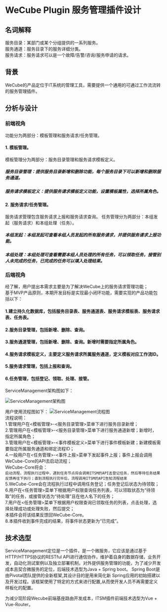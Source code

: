 # WeCube Plugin 服务管理插件设计

## 名词解释
 服务目录：某部门或某个分组提供的一系列服务。<br>
 服务通道：服务目录下的服务详细分类。<br>
 服务请求：服务请求可以是一个故障/告警/咨询/服务申请的请求。<br>
## 背景
WeCube的产品定位于IT系统的管理工具，需要提供一个通用的可通过工作流流转的服务管理插件。<br>
## 分析与设计

### 前端视角
功能分为两部分：模板管理和服务请求/任务管理。<br>
#### 1. 模板管理。
模板管理分为两部分：服务目录管理和服务请求模板定义。
##### 服务目录管理：提供服务目录新增和删除功能，每个服务目录下可以新增和删除服务通道。
##### 服务请求模板定义：提供服务请求模板定义功能，设置模板属性，选择所属角色。

#### 2. 服务请求/任务管理。
服务请求管理包含服务请求上报和服务请求查询。
任务管理分为两部分：本组发起（服务请求）和本组处理（任务）。
##### 本组发起：本组发起可查看本组人员发起的所有服务请求，并提供服务请求上报功能。
##### 本组处理：本组处理可查看需要本组人员处理的所有任务，可以领取任务，接管别人未完成的任务，已完成的任务可以填入处理结果。

### 后端视角
经了解，用户提出本需求主要是为了解决WeCube上的服务请求管理功能；<br>
基于MVP产品原则，本期开发目标是实现最小闭环功能，需要实现的产品功能包括以下：<br>
#### 1.建立持久化数据库，包括服务目录表、服务通道表、服务请求模板表、服务请求表、任务表。<br>
#### 2.服务目录管理，包括新增、删除、查询。<br>
#### 3.服务通道管理，包括新增、删除、查询。新增时需要指定所属角色。<br>
#### 4.服务请求模板定义，主要定义服务请求所属服务通道，定义模板对应工作流ID。<br>
#### 5.服务请求管理，包括上报和查询。<br>
#### 6.任务管理，包括登记、领取、处理、接管。<br>

ServiceManagement架构图如下：

![ServiceManagement架构图](https://github.com/WeBankPartners/wecube-plugin-service-management/blob/master/wecube-plugin-itsm-wiki/images/plugin-service-management%E6%9E%B6%E6%9E%84%E5%9B%BE.jpg)  

用户使用流程图如下：
![ServiceManagement流程图](https://github.com/WeBankPartners/wecube-plugin-service-management/blob/master/wecube-plugin-itsm-wiki/images/%E6%B5%81%E7%A8%8B%E5%9B%BE2.jpg)  
流程说明：<br>
1.管理用户在<模板管理>-<服务目录管理>菜单下进行服务目录新增；<br>
2.管理用户在<模板管理>-<服务目录管理>菜单下进行服务通道新增；新增时，指定所属角色；<br>
3.管理用户在<模板管理>-<事件模板定义>菜单下进行事件模板新建；新建模板需要指定所属服务通道和绑定流程ID；<br>
4.一般用户在<任务管理>-<事件上报>菜单下发起事件上报；事件上报会调用WeCube-Core的API去启动流程；<br>
  WeCube-Core将会：<br>
  `启动流程，流程执行过程中，遇到任务节点将会调用ITSM的API去登记任务，然后等待任务结果反馈再往下执行；直到流程执行完毕后，流程调用ITSM的API告知流程结束`<br>
5.WeCube-Core会在流程执行过程中调用任务登记；任务登记后状态为待领取；<br>
6.用户在<任务管理>菜单下根据用户权限查询任务列表，可以领取状态为“待领取”的任务，或接管状态为“待处理”且在他人名下的任务；<br>
7.用户在<任务管理>菜单下根据用户权限查询已领取任务的列表，点击处理，选择处理成功或处理失败，然后提交；<br>
  本插件会将该结果反馈回WeCube-Core。<br>
8.本插件收到事件完成的结果，将事件状态更新为“已完成”。<br>

## 技术选型
ServiceManagement定位是一个插件，是一个微服务，它应该是通过基于HTTP/HTTPS协议的RESTful API进行通信协作，维护着自身的数据存储，业务开发，自动化测试案例以及独立部署机制，对外提供服务管理的功能，为了减少开发成本且契合微服务的定位，后端技术选型为Java + Spring boot。
Spring Boot是由Pivotal团队提供的全新框架,其设计目的是用来简化新 Spring应用的初始搭建以及开发过程。该框架使用了特定的方式来进行配置,从而使开发人员不再需要定义样板化的配置。

为减少现阶段Wecube前端基座路由开发成本，ITSM插件前端技术选型为Vue + Vue-Router。
